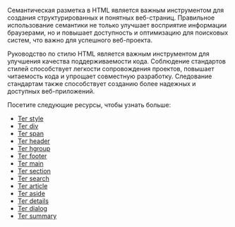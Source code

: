 Семантическая разметка в HTML является важным инструментом для создания структурированных и понятных веб-страниц. Правильное использование семантики не только улучшает восприятие информации браузерами, но и повышает доступность и оптимизацию для поисковых систем, что важно для успешного веб-проекта.

Руководство по стилю HTML является важным инструментом для улучшения качества поддерживаемости кода. Соблюдение стандартов стилей способствует легкости сопровождения проектов, повышает читаемость кода и упрощает совместную разработку. Следование стандартам также способствует созданию более надежных и доступных веб-приложений.

Посетите следующие ресурсы, чтобы узнать больше:
- [Тег style](Tag%20<style>/README.md)
- [Тег div](Tag%20<div>/README.md)
- [Тег span](Tag%20<span>/README.md)
- [Тег header](Tag%20<header>/README.md)
- [Тег hgroup](Tag%20<hgroup>/README.md)
- [Тег footer](Tag%20<footer>/README.md)
- [Тег main](Tag%20<main>/README.md)
- [Тег section](Tag%20<section>/README.md)
- [Тег search](Tag%20<search>/README.md)
- [Тег article](Tag%20<article>/README.md)
- [Тег aside](Tag%20<aside>/README.md)
- [Тег details](Tag%20<details>/README.md)
- [Тег dialog](Tag%20<dialog>/README.md)
- [Тег summary](Tag%20<summary>/README.md)